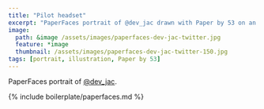 ```yaml
---
title: "Pilot headset"
excerpt: "PaperFaces portrait of @dev_jac drawn with Paper by 53 on an iPad."
image: 
  path: &image /assets/images/paperfaces-dev-jac-twitter.jpg 
  feature: *image
  thumbnail: /assets/images/paperfaces-dev-jac-twitter-150.jpg
tags: [portrait, illustration, Paper by 53]
---
```


PaperFaces portrait of [@dev_jac](https://twitter.com/dev_jac).

{% include boilerplate/paperfaces.md %}
